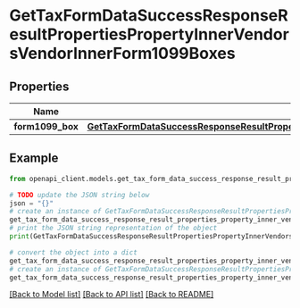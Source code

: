 # GetTaxFormDataSuccessResponseResultPropertiesPropertyInnerVendorsVendorInnerForm1099Boxes


## Properties

Name | Type | Description | Notes
------------ | ------------- | ------------- | -------------
**form1099_box** | [**GetTaxFormDataSuccessResponseResultPropertiesPropertyInnerVendorsVendorInnerForm1099BoxesForm1099Box**](GetTaxFormDataSuccessResponseResultPropertiesPropertyInnerVendorsVendorInnerForm1099BoxesForm1099Box.md) |  | [optional] 

## Example

```python
from openapi_client.models.get_tax_form_data_success_response_result_properties_property_inner_vendors_vendor_inner_form1099_boxes import GetTaxFormDataSuccessResponseResultPropertiesPropertyInnerVendorsVendorInnerForm1099Boxes

# TODO update the JSON string below
json = "{}"
# create an instance of GetTaxFormDataSuccessResponseResultPropertiesPropertyInnerVendorsVendorInnerForm1099Boxes from a JSON string
get_tax_form_data_success_response_result_properties_property_inner_vendors_vendor_inner_form1099_boxes_instance = GetTaxFormDataSuccessResponseResultPropertiesPropertyInnerVendorsVendorInnerForm1099Boxes.from_json(json)
# print the JSON string representation of the object
print(GetTaxFormDataSuccessResponseResultPropertiesPropertyInnerVendorsVendorInnerForm1099Boxes.to_json())

# convert the object into a dict
get_tax_form_data_success_response_result_properties_property_inner_vendors_vendor_inner_form1099_boxes_dict = get_tax_form_data_success_response_result_properties_property_inner_vendors_vendor_inner_form1099_boxes_instance.to_dict()
# create an instance of GetTaxFormDataSuccessResponseResultPropertiesPropertyInnerVendorsVendorInnerForm1099Boxes from a dict
get_tax_form_data_success_response_result_properties_property_inner_vendors_vendor_inner_form1099_boxes_from_dict = GetTaxFormDataSuccessResponseResultPropertiesPropertyInnerVendorsVendorInnerForm1099Boxes.from_dict(get_tax_form_data_success_response_result_properties_property_inner_vendors_vendor_inner_form1099_boxes_dict)
```
[[Back to Model list]](../README.md#documentation-for-models) [[Back to API list]](../README.md#documentation-for-api-endpoints) [[Back to README]](../README.md)



